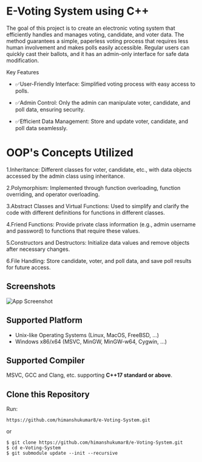 
# E-Voting System using C++

The goal of this project is to create an electronic voting system that efficiently handles and manages voting, candidate, and voter data. The method guarantees a simple, paperless voting process that requires less human involvement and makes polls easily accessible. Regular users can quickly cast their ballots, and it has an admin-only interface for safe data modification.

Key Features

+ :white_check_mark:User-Friendly Interface: Simplified voting process with easy access to polls.

+ :white_check_mark:Admin Control: Only the admin can manipulate voter, candidate, and poll data, ensuring security.

+ :white_check_mark:Efficient Data Management: Store and update voter, candidate, and poll data seamlessly.

# OOP's Concepts Utilized

1.Inheritance: Different classes for voter, candidate, etc., with data objects accessed by the admin class using inheritance.

2.Polymorphism: Implemented through function overloading, function overriding, and operator overloading.

3.Abstract Classes and Virtual Functions: Used to simplify and clarify the code with different definitions for functions in different classes.

4.Friend Functions: Provide private class information (e.g., admin username and password) to functions that require these values.

5.Constructors and Destructors: Initialize data values and remove objects after necessary changes.

6.File Handling: Store candidate, voter, and poll data, and save poll results for future access.


## Screenshots

![App Screenshot]()

## Supported Platform

+ Unix-like Operating Systems (Linux, MacOS, FreeBSD, ...)
+ Windows x86/x64 (MSVC, MinGW, MinGW-w64, Cygwin, ...)
  

## Supported Compiler

MSVC, GCC and Clang, etc. supporting **C++17 standard or above**.

## Clone this Repository

Run:

```shell
https://github.com/himanshukumar8/e-Voting-System.git
```

or

```shell
$ git clone https://github.com/himanshukumar8/e-Voting-System.git
$ cd e-Voting-System
$ git submodule update --init --recursive
```

